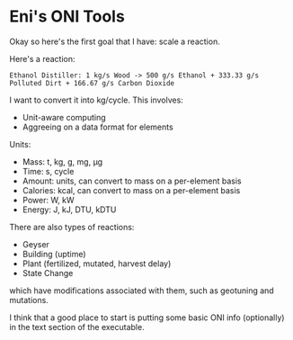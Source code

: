 
# Eni's ONI Tools

Okay so here's the first goal that I have: scale a reaction.

Here's a reaction:

```
Ethanol Distiller: 1 kg/s Wood -> 500 g/s Ethanol + 333.33 g/s Polluted Dirt + 166.67 g/s Carbon Dioxide
```

I want to convert it into kg/cycle. This involves:
- Unit-aware computing
- Aggreeing on a data format for elements


Units:
- Mass: t, kg, g, mg, µg
- Time: s, cycle
- Amount: units, can convert to mass on a per-element basis
- Calories: kcal, can convert to mass on a per-element basis
- Power: W, kW
- Energy: J, kJ, DTU, kDTU


There are also types of reactions:
- Geyser
- Building (uptime)
- Plant (fertilized, mutated, harvest delay)
- State Change

which have modifications associated with them, such as geotuning and mutations.

I think that a good place to start is putting some basic ONI info (optionally) in the text section of the executable.